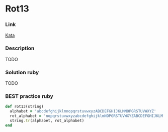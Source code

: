 # Rot13

### Link
[Kata](https://www.codewars.com/kata/rot13-1)

### Description
TODO

### Solution ruby
TODO

### BEST practice ruby

```ruby
def rot13(string)
  alphabet = 'abcdefghijklmnopqrstuvwxyzABCDEFGHIJKLMNOPGRSTUVWXYZ'
  rot_alphabet = 'nopqrstuvwxyzabcdefghijklmNOPGRSTUVWXYZABCDEFGHIJKLM'
  string.tr(alphabet, rot_alphabet)
end
```